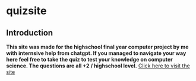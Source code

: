 # quizsite

## Introduction
**This site was made for the highschool final year computer project by me with internsive help from chatgpt. If you managed to navigate your way here feel free to take the quiz to 
test your knowledge on computer science. The questions are all +2 / highschool level.**
[Click here to visit the site](https://arkybruh7.github.io/quizsite/)

